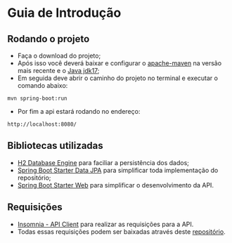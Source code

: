 # Guia de Introdução


## Rodando o projeto

* Faça o download do projeto;
* Após isso você deverá baixar e configurar o [apache-maven](https://maven.apache.org/download.cgi) na versão mais recente e o [Java jdk17](https://www.oracle.com/br/java/technologies/downloads/#java17);
* Em seguida deve abrir o caminho do projeto no terminal e executar o comando abaixo:
```
mvn spring-boot:run
```
* Por fim a api estará rodando no endereço:
```
http://localhost:8080/
```

## Bibliotecas utilizadas

* [H2 Database Engine](https://mvnrepository.com/artifact/com.h2database/h2) para faciliar a persistência dos dados;
* [Spring Boot Starter Data JPA](https://mvnrepository.com/artifact/org.springframework.boot/spring-boot-starter-data-jpa) para simplificar toda implementação do repositório;
* [Spring Boot Starter Web](https://mvnrepository.com/artifact/org.springframework.boot/spring-boot-starter-web) para simplificar o desenvolvimento da API.

## Requisições

* [Insomnia - API Client](https://insomnia.rest/download) para realizar as requisições para a API.
* Todas essas requisições podem ser baixadas através deste [repositório](https://github.com/MarlonMazzine/cURL-incident-project).
